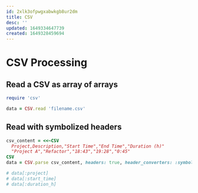 ```yaml
---
id: 2xlk3ofpwgxabwkgb8ur2dm
title: CSV
desc: ''
updated: 1649334647739
created: 1649328459694
---
```


# CSV Processing

## Read a CSV as array of arrays

```rb
require 'csv'

data = CSV.read 'filename.csv'
```

## Read with symbolized headers
```rb
csv_content = <<~CSV
  Project,Description,"Start Time","End Time","Duration (h)"
  "Project A","Refactor","18:43","19:28","0:45"
CSV
data = CSV.parse csv_content, headers: true, header_converters: :symbol

# data[:project]
# data[:start_time]
# data[:duration_h]
```
